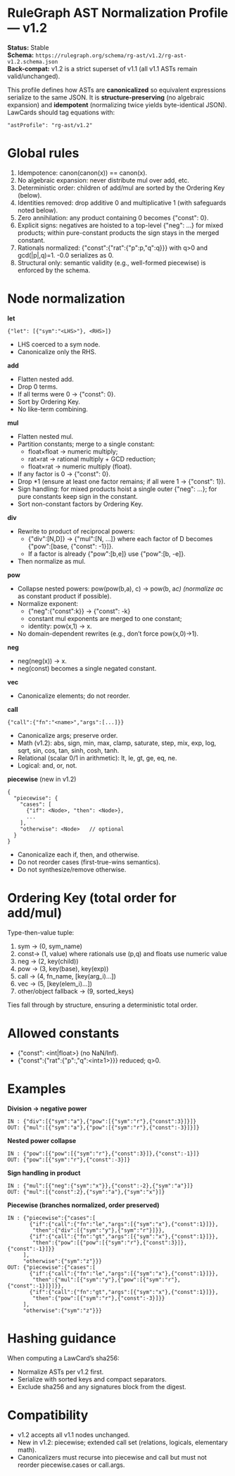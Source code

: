# RuleGraph AST Normalization Profile — v1.2

**Status:** Stable  
**Schema:** `https://rulegraph.org/schema/rg-ast/v1.2/rg-ast-v1.2.schema.json`  
**Back-compat:** v1.2 is a strict superset of v1.1 (all v1.1 ASTs remain valid/unchanged).

This profile defines how ASTs are **canonicalized** so equivalent expressions serialize to the same JSON. It is **structure-preserving** (no algebraic expansion) and **idempotent** (normalizing twice yields byte-identical JSON).  
LawCards should tag equations with:
```
"astProfile": "rg-ast/v1.2"
```

# Global rules

1. Idempotence: canon(canon(x)) == canon(x).
2. No algebraic expansion: never distribute mul over add, etc.
3. Deterministic order: children of add/mul are sorted by the Ordering Key (below).
4. Identities removed: drop additive 0 and multiplicative 1 (with safeguards noted below).
5. Zero annihilation: any product containing 0 becomes {"const": 0}.
6. Explicit signs: negatives are hoisted to a top-level {"neg": …} for mixed products; within pure-constant products the sign stays in the merged constant.
7. Rationals normalized: {"const":{"rat":{"p":p,"q":q}}} with q>0 and gcd(|p|,q)=1. -0.0 serializes as 0.
8. Structural only: semantic validity (e.g., well-formed piecewise) is enforced by the schema.

# Node normalization
**let**
```
{"let": [{"sym":"<LHS>"}, <RHS>]}
```

- LHS coerced to a sym node.
- Canonicalize only the RHS.

**add**

- Flatten nested add.
- Drop 0 terms.
- If all terms were 0 → {"const": 0}.
- Sort by Ordering Key.
- No like-term combining.

**mul**

- Flatten nested mul.
- Partition constants; merge to a single constant:
    - float×float → numeric multiply;
    - rat×rat → rational multiply + GCD reduction;
    - float×rat → numeric multiply (float).
- If any factor is 0 → {"const": 0}.
- Drop *1 (ensure at least one factor remains; if all were 1 → {"const": 1}).
- Sign handling: for mixed products hoist a single outer {"neg": …}; for pure constants keep sign in the constant.
- Sort non-constant factors by Ordering Key.

**div**

- Rewrite to product of reciprocal powers:
    - {"div":[N,D]} → {"mul":[N, …]} where each factor of D becomes {"pow":[base, {"const": -1}]}.
    - If a factor is already {"pow":[b,e]} use {"pow":[b, -e]}.
- Then normalize as mul.

**pow**

- Collapse nested powers: pow(pow(b,a), c) → pow(b, a*c) (normalize a*c as constant product if possible).
- Normalize exponent:
    - {"neg":{"const":k}} → {"const": -k}
    - constant mul exponents are merged to one constant;
    - identity: pow(x,1) → x.
- No domain-dependent rewrites (e.g., don’t force pow(x,0)→1).

**neg**

- neg(neg(x)) → x.
- neg(const) becomes a single negated constant.

**vec**

- Canonicalize elements; do not reorder.

**call**
```
{"call":{"fn":"<name>","args":[...]}}
```

- Canonicalize args; preserve order.
- Math (v1.2): abs, sign, min, max, clamp, saturate, step, mix, exp, log, sqrt, sin, cos, tan, sinh, cosh, tanh.
- Relational (scalar 0/1 in arithmetic): lt, le, gt, ge, eq, ne.
- Logical: and, or, not.

**piecewise** (new in v1.2)
```
{
  "piecewise": {
    "cases": [
      {"if": <Node>, "then": <Node>},
      ...
    ],
    "otherwise": <Node>   // optional
  }
}
```

- Canonicalize each if, then, and otherwise.
- Do not reorder cases (first-true-wins semantics).
- Do not synthesize/remove otherwise.

# Ordering Key (total order for add/mul)

Type-then-value tuple:

1. sym → (0, sym_name)
2. const→ (1, value) where rationals use (p,q) and floats use numeric value
3. neg → (2, key(child))
4. pow → (3, key(base), key(exp))
5. call → (4, fn_name, [key(arg_i)…])
6. vec → (5, [key(elem_i)…])
7. other/object fallback → (9, sorted_keys)

Ties fall through by structure, ensuring a deterministic total order.

# Allowed constants

- {"const": <int|float>} (no NaN/Inf).
- {"const":{"rat":{"p":<int>,"q":<int≥1>}}} reduced; q>0.

# Examples

**Division → negative power**
```
IN : {"div":[{"sym":"a"},{"pow":[{"sym":"r"},{"const":3}]}]}
OUT: {"mul":[{"sym":"a"},{"pow":[{"sym":"r"},{"const":-3}]}]}
```

**Nested power collapse**
```
IN : {"pow":[{"pow":[{"sym":"r"},{"const":3}]},{"const":-1}]}
OUT: {"pow":[{"sym":"r"},{"const":-3}]}
```

**Sign handling in product**
```
IN : {"mul":[{"neg":{"sym":"x"}},{"const":-2},{"sym":"a"}]}
OUT: {"mul":[{"const":2},{"sym":"a"},{"sym":"x"}]}
```

**Piecewise (branches normalized, order preserved)**
```
IN : {"piecewise":{"cases":[
       {"if":{"call":{"fn":"le","args":[{"sym":"x"},{"const":1}]}},
        "then":{"div":[{"sym":"y"},{"sym":"r"}]}},
       {"if":{"call":{"fn":"gt","args":[{"sym":"x"},{"const":1}]}},
        "then":{"pow":[{"pow":[{"sym":"r"},{"const":3}]},{"const":-1}]}}
     ],
     "otherwise":{"sym":"z"}}}
OUT: {"piecewise":{"cases":[
       {"if":{"call":{"fn":"le","args":[{"sym":"x"},{"const":1}]}},
        "then":{"mul":[{"sym":"y"},{"pow":[{"sym":"r"},{"const":-1}]}]}},
       {"if":{"call":{"fn":"gt","args":[{"sym":"x"},{"const":1}]}},
        "then":{"pow":[{"sym":"r"},{"const":-3}]}}
     ],
     "otherwise":{"sym":"z"}}}
```
# Hashing guidance

When computing a LawCard’s sha256:

- Normalize ASTs per v1.2 first.
- Serialize with sorted keys and compact separators.
- Exclude sha256 and any signatures block from the digest.

# Compatibility

- v1.2 accepts all v1.1 nodes unchanged.
- New in v1.2: piecewise; extended call set (relations, logicals, elementary math).
- Canonicalizers must recurse into piecewise and call but must not reorder piecewise.cases or call.args.
